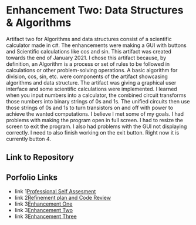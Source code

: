 




# Enhancement Two: Data Structures & Algorithms


Artifact two for Algorithms and data structures consist of a scientific calculator made in c#.  The enhancements were making a GUI with buttons and Scientific calculations like cos and sin.  This artifact was created towards the end of January 2021.  I chose this artifact because, by definition, an Algorithm is a process or set of rules to be followed in calculations or other problem-solving operations.  A basic algorithm for division, cos, sin, etc. were components of the artifact showcasing algorithms and data structure.  The artifact was giving a graphical user interface and some scientific calculations were implemented.  I learned when you input numbers into a calculator, the combined circuit transforms those numbers into binary strings of 0s and 1s.  The unified circuits then use those strings of 0s and 1s to turn transistors on and off with power to achieve the wanted computations.  I believe I met some of my goals.  I had problems with making the program open in full screen.  I had to resize the screen to exit the program.  I also had problems with the GUI not displaying correctly.  I need to also finish working on the exit button.  Right now it is currently button 4.


## Link to Repository

## Porfolio Links


- link 1[Professional Self Assesment](https://shahzadsataralikhan.github.io/ShahzadSatarAlikhan/index)
- link 2[Refinement plan and Code Review](https://shahzadsataralikhan.github.io/ShahzadSatarAlikhan/refine)
- link 3[Enhancement One](https://shahzadsataralikhan.github.io/ShahzadSatarAlikhan/e1)
- link 3[Enhancement Two](https://shahzadsataralikhan.github.io/ShahzadSatarAlikhan/e2)
- link 3[Enhancement Three](https://shahzadsataralikhan.github.io/ShahzadSatarAlikhan/e3)
